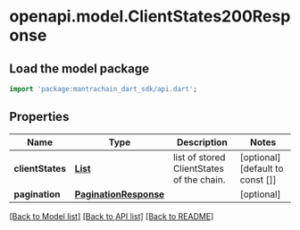 # openapi.model.ClientStates200Response

## Load the model package
```dart
import 'package:mantrachain_dart_sdk/api.dart';
```

## Properties
Name | Type | Description | Notes
------------ | ------------- | ------------- | -------------
**clientStates** | [**List<ClientStates200ResponseClientStatesInner>**](ClientStates200ResponseClientStatesInner.md) | list of stored ClientStates of the chain. | [optional] [default to const []]
**pagination** | [**PaginationResponse**](PaginationResponse.md) |  | [optional] 

[[Back to Model list]](../README.md#documentation-for-models) [[Back to API list]](../README.md#documentation-for-api-endpoints) [[Back to README]](../README.md)



